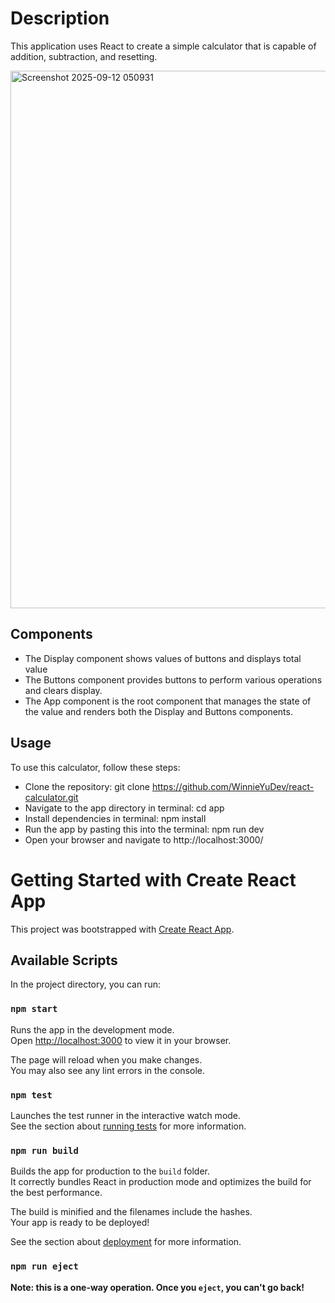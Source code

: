 # Description
This application uses React to create a simple calculator that is capable of addition, subtraction, and resetting.

<img width="1855" height="860" alt="Screenshot 2025-09-12 050931" src="https://github.com/user-attachments/assets/aa950181-53d8-455c-90a8-e28b91941333" />

## Components
- The Display component shows values of buttons and displays total value 
- The Buttons component provides buttons to perform various operations and clears display. 
- The App component is the root component that manages the state of the value and renders both the Display and Buttons components. 

## Usage
To use this calculator, follow these steps: 

- Clone the repository: git clone https://github.com/WinnieYuDev/react-calculator.git 
- Navigate to the app directory in terminal: cd app 
- Install dependencies in terminal: npm install 
- Run the app by pasting this into the terminal: npm run dev 
- Open your browser and navigate to http://localhost:3000/ 

# Getting Started with Create React App

This project was bootstrapped with [Create React App](https://github.com/facebook/create-react-app).

## Available Scripts

In the project directory, you can run:

### `npm start`

Runs the app in the development mode.\
Open [http://localhost:3000](http://localhost:3000) to view it in your browser.

The page will reload when you make changes.\
You may also see any lint errors in the console.

### `npm test`

Launches the test runner in the interactive watch mode.\
See the section about [running tests](https://facebook.github.io/create-react-app/docs/running-tests) for more information.

### `npm run build`

Builds the app for production to the `build` folder.\
It correctly bundles React in production mode and optimizes the build for the best performance.

The build is minified and the filenames include the hashes.\
Your app is ready to be deployed!

See the section about [deployment](https://facebook.github.io/create-react-app/docs/deployment) for more information.

### `npm run eject`

**Note: this is a one-way operation. Once you `eject`, you can't go back!**

